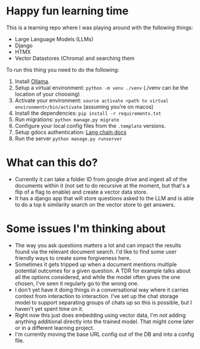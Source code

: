 # Happy fun learning time

This is a learning repo where I was playing around with the following things:
- Large Language Models (LLMs)
- Django
- HTMX
- Vector Datastores (Chroma) and searching them

To run this thing you need to do the following:
1. Install [Ollama](https://ollama.ai/). 
2. Setup a virtual environment: `python -m venv ./venv` (./venv can be the location of your choosing)
3. Activate your environment: `source activate <path to virtual environment>/bin/activate` (assuming you're on macos)
4. Install the dependencies: `pip install -r requirements.txt`
5. Run migrations: `python manage.py migrate`
6. Configure your local config files from the `.template` versions.
7. Setup gdocs authentication: [Lang chain docs](https://python.langchain.com/docs/integrations/document_loaders/google_drive)
8. Run the server `python manage.py runserver`

# What can this do?
- Currently it can take a folder ID from google drive and ingest all of the documents within it (not set to do recursive at the moment, but that's a flip of a flag to enable) and create a vector data store.
- It has a django app that will store questions asked to the LLM and is able to do a top k similarity search on the vector store to get answers.

# Some issues I'm thinking about
- The way you ask questions matters a lot and can impact the results found via the relevant document search. I'd like to find some user friendly ways to create some forgiveness here.
- Sometimes it gets tripped up when a document mentions multiple potential outcomes for a given question. A TDR for example talks about all the options considered, and while the model often gives the one chosen, I've seen it regularly go to the wrong one.
- I don't yet have it doing things in a conversational way where it carries context from interaction to interaction. I've set up the chat storage model to support separating groups of chats up so this is possible, but I haven't yet spent time on it.
- Right now this just does embedding using vector data, I'm not adding anything additional directly into the trained model. That might come later or in a different learning project.
- I'm currently moving the base URL config out of the DB and into a config file.
